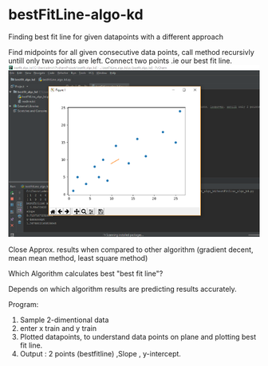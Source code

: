 # bestFitLine-algo-kd
Finding best fit line for given datapoints with a different approach 

Find midpoints for all given consecutive data points, call method recursivly untill only two points are left.
Connect two points .ie our best fit line.
![bestfitline](bestfitlinemidpoint.bmp)

Close Approx. results when compared to other algorithm (gradient decent, mean mean method, least square method)

Which Algorithm calculates best "best fit line"?

Depends on which algorithm results are predicting results accurately.

Program: 
1. Sample 2-dimentional data
2. enter x train and y train
3. Plotted datapoints, to understand data points on plane and plotting best fit line.
5. Output : 2 points (bestfitline) ,Slope , y-intercept.
